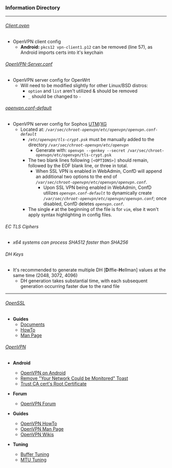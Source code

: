 ### Information Directory ###
---
###### [Client.ovpn](Client.ovpn) ######
- OpenVPN client config
  - **Android:** `pkcs12 vpn-client1.p12` can be removed (line 57), as Android imports certs into it's keychain

###### [OpenVPN-Server.conf](OpenVPN-Server.conf) ######
- OpenVPN server config for OpenWrt
  - Will need to be modified slightly for other Linux/BSD distros:
    - `option` and `list` aren't utilized & should be removed
    - `_` should be changed to `-`

###### [openvpn.conf-default](openvpn.conf-default) ######
- OpenVPN server config for Sophos [UTM](https://www.sophos.com/en-us/products/unified-threat-management.aspx)/[XG](https://www.sophos.com/en-us/products/next-gen-firewall.aspx)
  - Located at: *`/var/sec/chroot-openvpn/etc/openvpn/openvpn.conf-default`*
    - *`/etc/openvpn/tls-crypt.psk`* must be manually added to the directory *`/var/sec/chroot-openvpn/etc/openvpn`*
      - Generate with: `openvpn --genkey --secret /var/sec/chroot-openvpn/etc/openvpn/tls-crypt.psk`
    - The two blank lines following `[<OPTIONS>]` should remain, followed by the EOF blank line, or three in total.
      - When SSL VPN is enabled in WebAdmin, ConfD will append an additional two options to the end of <br> *`/var/sec/chroot-openvpn/etc/openvpn/openvpn.conf`*.
        - Upon SSL VPN being enabled in WebAdmin, ConfD utilizes *`openvpn.conf-default`* to dynamically create *`/var/sec/chroot-openvpn/etc/openvpn/openvpn.conf`*; once disabled, ConfD deletes *`openvpn.conf`*.
    - The single `#` at the beginning of the file is for `vim`, else it won't apply syntax highlighting in config files.

###### EC TLS Ciphers ######
  - *x64 systems can process SHA512 faster than SHA256*

###### DH Keys ######
  - It's recommended to generate multiple DH [**D**iffie-**H**ellman] values at the same time (2048, 3072, 4096)
    - DH generation takes substantial time, with each subsequent generation occurring faster due to the rand file

---

###### [OpenSSL](https://openssl.org) #######
  * **Guides**
    * [Documents](https://www.openssl.org/docs/|OpenSSL)
    * [HowTo](https://www.openssl.org/docs/HOWTO/|OpenSSL)
    * [Man Page](https://www.openssl.org/docs/apps/openssl.html|OpenSSL)

###### [OpenVPN](https://openvpn.net/index.php/open-source/overview.html) ######
  * **Android**
    * [OpenVPN on Android](https://docs.openvpn.net/docs/openvpn-connect/openvpn-connect-android-faq.html)
    * [Remove "Your Network Could be Monitored" Toast](https://forum.xda-developers.com/google-nexus-5/help/howto-install-custom-cert-network-t2533550)
    * [Trust CA cert's Root Certificate](http://wiki.cacert.org/FAQ/ImportRootCert#Android_Phones)

  * **Forum**
    * [OpenVPN Forum](https://forums.openvpn.net/)

  * **Guides**
    * [OpenVPN HowTo](https://openvpn.net/index.php/open-source/documentation/howto.html)
    * [OpenVPN Man Page](https://community.openvpn.net/openvpn/wiki/Openvpn24ManPage)
    * [OpenVPN Wikis](https://community.openvpn.net/openvpn/wiki)

  * **Tuning**
    * [Buffer Tuning](https://winaero.com/blog/speed-up-openvpn-and-get-faster-speed-over-its-channel/)
    * [MTU Tuning](https://community.openvpn.net/openvpn/wiki/Gigabit_Networks_Linux)
